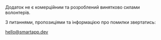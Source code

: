 Додаток не є комерційним та розроблений винятково силами волонтерів.

З питаннями, пропозиціями та інформацією про помилки звертатись:

[hello@smartapp.dev](mailto:hello@smartapp.dev)
